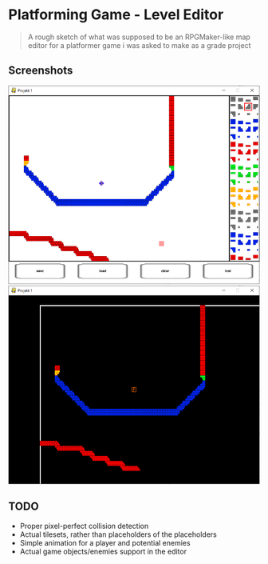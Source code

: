# Platforming Game - Level Editor
> A rough sketch of what was supposed to be an RPGMaker-like map editor for a platformer game i was asked to make as a grade project

## Screenshots
![Example screenshot](screenshot_editor.png)
![Example screenshot](screenshot_test.png)

## TODO
* Proper pixel-perfect collision detection
* Actual tilesets, rather than placeholders of the placeholders
* Simple animation for a player and potential enemies
* Actual game objects/enemies support in the editor
